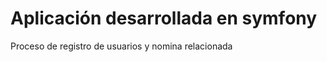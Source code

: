 Aplicación desarrollada en symfony
========================

Proceso de registro de usuarios y nomina relacionada
